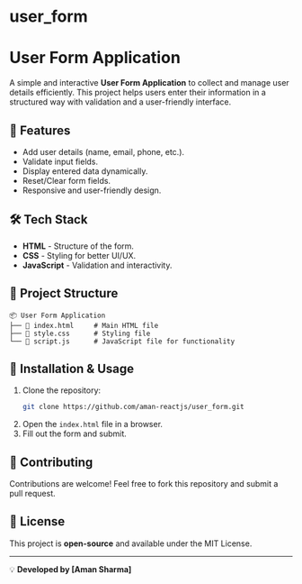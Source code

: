 # user_form

# User Form Application

A simple and interactive **User Form Application** to collect and manage user details efficiently. This project helps users enter their information in a structured way with validation and a user-friendly interface.

## 🚀 Features
- Add user details (name, email, phone, etc.).
- Validate input fields.
- Display entered data dynamically.
- Reset/Clear form fields.
- Responsive and user-friendly design.

## 🛠 Tech Stack
- **HTML** - Structure of the form.
- **CSS** - Styling for better UI/UX.
- **JavaScript** - Validation and interactivity.


## 📂 Project Structure
```
📦 User Form Application
├── 📜 index.html     # Main HTML file
├── 📜 style.css      # Styling file
└── 📜 script.js      # JavaScript file for functionality
```

## 🔧 Installation & Usage
1. Clone the repository:
   ```sh
   git clone https://github.com/aman-reactjs/user_form.git
   ```
2. Open the `index.html` file in a browser.
3. Fill out the form and submit.

## 🤝 Contributing
Contributions are welcome! Feel free to fork this repository and submit a pull request.

## 📜 License
This project is **open-source** and available under the MIT License.

---
💡 **Developed by [Aman Sharma]**
